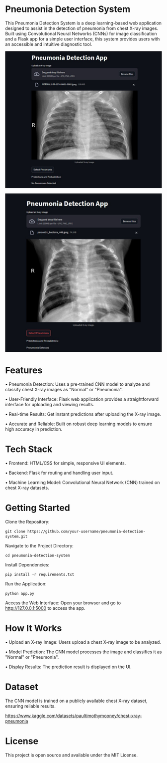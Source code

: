 # Pneumonia Detection System 
This Pneumonia Detection System is a deep learning-based web application designed to assist in the detection of pneumonia from chest X-ray images. Built using Convolutional Neural Networks (CNNs) for image classification and a Flask app for a simple user interface, this system provides users with an accessible and intuitive diagnostic tool.

![User Interface screenshot](demo1.png)

![Demo](demo2.png)

# Features 

  • Pneumonia Detection: Uses a pre-trained CNN model to analyze and classify chest X-ray images as "Normal" or "Pneumonia".
  
  • User-Friendly Interface: Flask web application provides a straightforward interface for uploading and viewing results.
  
  • Real-time Results: Get instant predictions after uploading the X-ray image.
  
  • Accurate and Reliable: Built on robust deep learning models to ensure high accuracy in prediction.
  
# Tech Stack 
• Frontend: HTML/CSS for simple, responsive UI elements.

• Backend: Flask for routing and handling user input.

• Machine Learning Model: Convolutional Neural Network (CNN) trained on chest X-ray datasets.

# Getting Started
Clone the Repository:

    git clone https://github.com/your-username/pneumonia-detection-system.git
Navigate to the Project Directory:

    cd pneumonia-detection-system
Install Dependencies:

    pip install -r requirements.txt
Run the Application:

    python app.py
    
Access the Web Interface: Open your browser and go to http://127.0.0.1:5000 to access the app.

# How It Works 
• Upload an X-ray Image: Users upload a chest X-ray image to be analyzed.

• Model Prediction: The CNN model processes the image and classifies it as "Normal" or "Pneumonia".

• Display Results: The prediction result is displayed on the UI.
# Dataset 
The CNN model is trained on a publicly available chest X-ray dataset, ensuring reliable results.

https://www.kaggle.com/datasets/paultimothymooney/chest-xray-pneumonia

# License
This project is open source and available under the MIT License.
